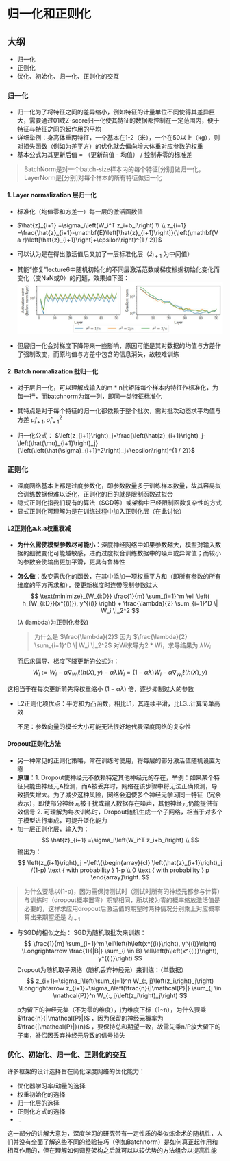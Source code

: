 # 归一化和正则化

## 大纲
- 归一化
- 正则化
- 优化、初始化、归一化、正则化的交互

### 归一化

- 归一化为了将特征之间的差异缩小，例如特征的计量单位不同使得其差异巨大，需要通过01或Z-score归一化使其特征的数据都控制在一定范围内，便于特征与特征之间的起作用的平均
- 详细举例：身高体重两特征，一个基本在1-2（米），一个在50以上（kg），则对损失函数（例如为差平方）的优化就会偏向增大体重对应参数的权重
- 基本公式为其更新后值 = （更新前值 - 均值） / 控制非零的标准差 

> BatchNorm是对一个batch-size样本内的每个特征[分别]做归一化，LayerNorm是[分别]对每个样本的所有特征做归一化

#### 1. Layer normalization 层归一化
- 标准化（均值零和方差一）每一层的激活函数值
- $\hat{z}_{i+1} =\sigma_i\left(W_i^T z_i+b_i\right) \\ \\
z_{i+1}  =\frac{\hat{z}_{i+1}-\mathbf{E}\left[\hat{z}_{i+1}\right]}{\left(\mathbf{V a r}\left[\hat{z}_{i+1}\right]+\epsilon\right)^{1 / 2}}$

- 可以认为是在得出激活值后又加了一层标准化层（$\hat{z}_{i+1}$ 为中间值）

- 其能“修复”lecture6中随机初始化的不同层激活范数或梯度根据初始化变化而变化（变NaN或0）的问题，效果如下图：
![alt text](../images/image-17.png)

- 但层归一化会对梯度下降带来一些影响，原因可能是其对数据的均值与方差作了强制改变，而原均值与方差中包含的信息消失，故较难训练

#### 2. Batch normalization 批归一化

- 对于层归一化，可以理解成输入的m * n批矩阵每个样本内特征作标准化，为每一行，而batchnorm为每一列，即同一类特征标准化

- 其特点是对于每个特征的归一化都依赖于整个批次，需对批次动态求平均值与方差 $\hat{\mu}_{i+1}, \hat{\sigma}_{i+1}^2$
- 归一化公式： $\left(z_{i+1}\right)_j=\frac{\left(\hat{z}_{i+1}\right)_j-\left(\hat{\mu}_{i+1}\right)_j}{\left(\left(\hat{\sigma}_{i+1}^2\right)_j+\epsilon\right)^{1 / 2}}$ 


### 正则化

- 深度网络基本上都是过度参数化，即参数数量多于训练样本数量，故其容易拟合训练数据但难以泛化，正则化的目的就是限制函数过拟合
- 隐式正则化指我们现有的算法（SGD等）或架构中已经限制函数复杂性的方式
- 显式正则化可理解为是在训练过程中加入正则化层（在此讨论）

#### L2正则化a.k.a权重衰减
- **为什么需使模型参数尽可能小**：深度神经网络中如果参数越大，模型对输入数据的细微变化可能越敏感，进而过度拟合训练数据中的噪声或异常值；而较小的参数会使输出更加平滑，更具有鲁棒性
- **怎么做**：改变需优化的函数，在其中添加一项权重平方和（即所有参数的所有维度的平方再求和），使更新梯度时连带限制参数过大
$$
\text{minimize}_{W_{i:D}} \frac{1}{m} \sum_{i=1}^m \ell \left( h_{W_{i:D}}(x^{(i)}), y^{(i)} \right) + \frac{\lambda}{2} \sum_{i=1}^D \| W_i \|_2^2
$$
($\lambda$ (lambda)为正则化参数)

  > 为什么是 $\frac{\lambda}{2}$ 因为
   $\frac{\lambda}{2} \sum_{i=1}^D \| W_i \|_2^2$ 对Wi求导为2 * Wi，求导结果为 ${\lambda} W_i$

  而后求偏导、梯度下降更新的公式为：
  $$
  W_i:=W_i-\alpha \nabla_{W_i} \ell(h(X), y)-\alpha \lambda W_i=(1-\alpha \lambda) W_i-\alpha \nabla_{W_i} \ell(h(X), y)
  $$

这相当于在每次更新前先将权重缩小 $(1-\alpha \lambda)$ 倍，逐步抑制过大的参数

- L2正则化项优点：平方和为凸函数，相比L1，其连续平滑，比L3..计算简单高效

  不足：参数向量的模长大小可能无法很好地代表深度网络的复杂性


#### Dropout正则化方法
- 另一种常见的正则化策略，常在训练时使用，将每层的部分激活值随机设置为零
- **原理**：1. Dropout使神经元不依赖特定其他神经元的存在，举例：如果某个特征只能由神经元A检测，而A被丢弃时，网络在该步骤中将无法正确预测，导致损失增大。为了减少这种风险，网络会迫使多个神经元学习同一特征（冗余表示），即使部分神经元被干扰或输入数据存在噪声，其他神经元仍能提供有效信号
  2. 可理解为每次训练时，Dropout随机生成一个子网络，相当于对多个子模型进行集成，可提升泛化能力
- 加一层正则化层，输入为：
  $$
\hat{z}_{i+1}  =\sigma_i\left(W_i^T z_i+b_i\right) \\
  $$
  输出为：
  $$
\left(z_{i+1}\right)_j  =\left\{\begin{array}{cl}
\left(\hat{z}_{i+1}\right)_j /(1-p)  \text { with probability } 1-p \\
0  \text { with probability } p
\end{array}\right.
  $$

> 为什么要除以(1-p)，因为需保持测试时（测试时所有的神经元都参与计算）与训练时（dropout概率置零）期望相同，所以按为零的概率缩放激活值是必要的，这样求应用dropout后激活值的期望时两种情况分别乘上对应概率算出来期望还是 $\hat{z}_{i+1}$

- 与SGD的相似之处：
  SGD为随机取批次来训练：
  $$
 \frac{1}{m} \sum_{i=1}^m \ell\left(h\left(x^{(i)}\right), y^{(i)}\right) \Longrightarrow \frac{1}{|B|} \sum_{i \in B} \ell\left(h\left(x^{(i)}\right), y^{(i)}\right)
  $$
  Dropout为随机取子网络（随机丢弃神经元）来训练：（单数据）
  $$
 z_{i+1}=\sigma_i\left(\sum_{j=1}^n W_{:, j}\left(z_i\right)_j\right) \Longrightarrow z_{i+1}=\sigma_i\left(\frac{n}{|\mathcal{P}|} \sum_{j \in \mathcal{P}}^n W_{:, j}\left(z_i\right)_j\right)
  $$

  p为留下的神经元集（不为零的维度），j为维度下标（1~n），为什么要乘 $\frac{n}{|\mathcal{P}|}$ ，因为保留的神经元概率为 $\frac{|\mathcal{P}|}{n}$ ，要保持总和期望一致，故需先乘n/P放大留下的子集，补偿因丢弃神经元导致的信号损失



### 优化、初始化、归一化、正则化的交互

许多框架的设计选择旨在简化深度网络的优化能力：
- 优化器学习率/动量的选择
- 权重初始化的选择
- 归一化层的选择
- 正则化方式的选择
- ..

这一部分的讲解大意为，深度学习的研究带有一定性质的类似炼金术的随机性，人们并没有全面了解这些不同的经验技巧（例如Batchnorm）是如何真正起作用和相互作用的，但在理解如何调整架构之后就可以以较优势的方法组合以提高性能
